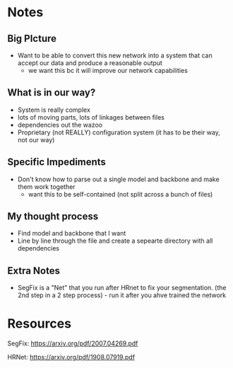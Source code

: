 # Notes

## Big PIcture

- Want to be able to convert this new network into a system that can accept our data and produce a reasonable output
    - we want this bc it will improve our network capabilities

## What is in our way?
- System is really complex
- lots of moving parts, lots of linkages between files
- dependencies out the wazoo
- Proprietary (not REALLY) configuration system (it has to be their way, not our way)

## Specific Impediments
- Don't know how to parse out a single model and backbone and make them work together
    - want this to be self-contained (not split across a bunch of files)

## My thought process
- Find model and backbone that I want
- Line by line through the file and create a sepearte directory with all dependencies

## Extra Notes
- SegFix is a "Net" that you run after HRnet to fix your segmentation. (the 2nd step in a 2 step process) - run it after you ahve trained the network

# Resources
SegFix:
https://arxiv.org/pdf/2007.04269.pdf

HRNet:
https://arxiv.org/pdf/1908.07919.pdf